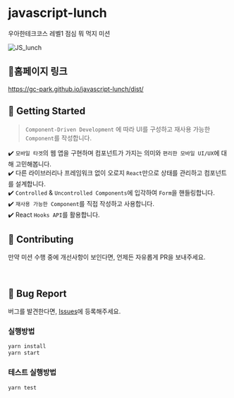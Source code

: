 # javascript-lunch
우아한테크코스 레벨1 점심 뭐 먹지 미션

![JS_lunch](https://github.com/woowacourse/prolog/assets/72205402/3940ed3d-04f8-41d5-9ee6-b3ec239f3d44)

## 🔗홈페이지 링크
https://gc-park.github.io/javascript-lunch/dist/

## 🚀 Getting Started

> `Component-Driven Development` 에 따라 UI를 구성하고 재사용 가능한 `Component`를 작성합니다.

✔️ `모바일 타겟`의 웹 앱을 구현하며 컴포넌트가 가지는 의미와 `편리한 모바일 UI/UX`에 대해 고민해봅니다.  
✔️ 다른 라이브러리나 프레임워크 없이 오로지 `React`만으로 상태를 관리하고 컴포넌트를 설계합니다.  
✔️ `Controlled` & `Uncontrolled Components`에 입각하여 `Form`을 핸들링합니다.  
✔️ `재사용 가능한 Component`를 직접 작성하고 사용합니다.  
✔️ React `Hooks API`를 활용합니다.

## 👏 Contributing

만약 미션 수행 중에 개선사항이 보인다면, 언제든 자유롭게 PR을 보내주세요.

<br>

## 🐞 Bug Report

버그를 발견한다면, [Issues](https://github.com/woowacourse/javascript-lunch/issues)에 등록해주세요.


### 실행방법

```bash
yarn install
yarn start
```

### 테스트 실행방법

```bash
yarn test
```
